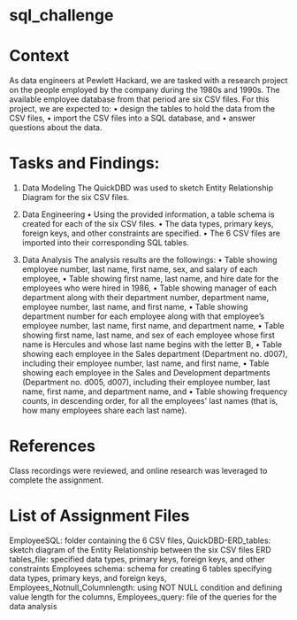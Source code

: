 # sql_challenge
# Context
As data engineers at Pewlett Hackard, we are tasked with a research project on the people employed by the company during the 1980s and 1990s.  The available employee database from that period are six CSV files. For this project, we are expected to: 
•	design the tables to hold the data from the CSV files,
•	import the CSV files into a SQL database, and
•	answer questions about the data.

# Tasks and Findings:
1)	Data Modeling
The QuickDBD was used to sketch Entity Relationship Diagram for the six CSV files.

2)	Data Engineering
•	Using the provided information, a table schema is created for each of the six CSV files. 
•	The data types, primary keys, foreign keys, and other constraints are specified.
•	The 6 CSV files are imported into their corresponding SQL tables.

3)	Data Analysis
The analysis results are the followings:
•	Table showing employee number, last name, first name, sex, and salary of each employee,
•	Table showing first name, last name, and hire date for the employees who were hired in 1986,
•	Table showing manager of each department along with their department number, department name, employee number, last name, and first name,
•	Table showing department number for each employee along with that employee’s employee number, last name, first name, and department name,
•	Table showing first name, last name, and sex of each employee whose first name is Hercules and whose last name begins with the letter B,
•	Table showing each employee in the Sales department (Department no. d007), including their employee number, last name, and first name,
•	Table showing each employee in the Sales and Development departments (Department no. d005, d007), including their employee number, last name, first name, and department name, and
•	Table showing frequency counts, in descending order, for all the employees' last names (that is, how many employees share each last name).

# References
Class recordings were reviewed, and online research was leveraged to complete the assignment.

# List of Assignment Files
EmployeeSQL: folder containing the 6 CSV files,
QuickDBD-ERD_tables:  sketch diagram of the Entity Relationship between the six CSV files
ERD tables_file: specified data types, primary keys, foreign keys, and other constraints
Employees schema: schema for creating 6 tables specifying data types, primary keys, and foreign keys,
Employees_Notnull_Columnlength: using NOT NULL condition and defining value length for the columns,
Employees_query: file of the queries for the data analysis
